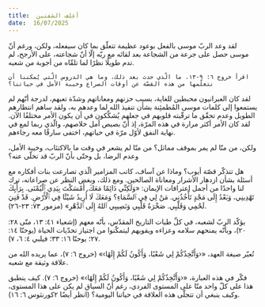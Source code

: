 ```yaml
---
title:  أغلف الشفتين
date:  16/07/2025
---
```


لقد وعد الربّ موسى بالفعل بوعود عظيمة تتعلّق بما كان سيفعله، ولكن، ورغم أنّ موسى حصل على جرعة من الشجاعة بعد لقائه مع ربّه إلّا أنّ شجاعته، على الأرجح، لم تدم طويلًا نظرًا لما تلقّاه من أجوبة من شعبه.

`اقرأ خروج ٦: ٩-١٣. ما الّذي حدث بعد ذلك، وما هي الدروس الّتي يُمكننا أن نتعلّمها من هذه القصّة عن أوقات الصراع وخيبة الأمل في حياتنا؟`

لقد كان العبرانيون محبطين للغاية، بسبب حزنهم ومعاناتهم وشدّة تعبهم، لدرجة أنّهم لم يستمعوا إلى كلمات موسى المُطمئِنة بشأن تنفيذ الله لما وعدهم به، ولقد ساهم انتظارهم الطويل وعدم تحقّق ما ترقّبته قلوبهم في جعلهم يُشكِّكون في أن يكون الأمر مختلفًا الآن. لقد كان الأمر أكثر مرارة في هذه المرّة، إذ أنّ بصيص أمل خلاصهم، والّذي ربما لمع في نهاية النفق لأوّل مرّة في حياتهم، اختفى سارقًا معه رجاءهم.

ولكن، من منّا لم يمر بموقف مماثل؟ من منّا لم يشعر في وقت ما بالاكتئاب، وخيبة الأمل، وعدم الرضا، بل وحتّى بأنّ الربّ قد تخلّى عنه؟

هل تتذكّر قصّة أيوب؟ وماذا عن آساف، كاتب المزامير الّذي تصارعت بنات أفكاره مع أسئلة بشأن ازدهار الأشرار ومعاناة الصالحين. ومع ذلك، وبغض النظر عن صراعاته، ترك لنا واحدًا من أجمل اعترافات الإيمان: «وَلَكِنِّي دَائِمًا مَعَكَ. أَمْسَكْتَ بِيَدِي ٱلْيُمْنَى. بِرَأْيِكَ تَهْدِينِي، وَبَعْدُ إِلَى مَجْدٍ تَأْخُذُنِي. مَنْ لِي فِي ٱلسَّمَاءِ؟ وَمَعَكَ لَا أُرِيدُ شَيْئًا فِي ٱلْأَرْضِ. قَدْ فَنِيَ لَحْمِي وَقَلْبِي. صَخْرَةُ قَلْبِي وَنَصِيبِي ٱللهُ إِلَى ٱلدَّهْرِ» (مزمور ٧٣: ٢٣-٢٦).

يؤكّد الربّ لشعبه، في كلِّ طيات التاريخ المقدّس، بأنّه معهم (إشعياء ٤١: ١٣، متّى ٢٨: ٢٠)، وبأنّه يمنحهم سلامه وعزاءه ويقويهم ليتمكّنوا من اجتياز تحدّيات الحياة (يوحنّا ١٤: ٢٧؛ يوحنّا ١٦: ٣٣؛ فيلبي ٤: ٦، ٧).

تُعبّر صيغة العهد، «‹وَأَتَّخِذُكُمْ لِي شَعْبًا، وَأَكُونُ لَكُمْ إِلَهًا›» (خروج ٦: ٧)، عما يريده الله من علاقة وثيقة مع شعبه.

فكّر في هذه العبارة، «‹وَأَتَّخِذُكُمْ لِي شَعْبًا، وَأَكُونُ لَكُمْ إِلَهًا›» (خروج ٦: ٧). كيف ينطبق هذا على كلّ واحد منّا على المستوى الفردي، رغم أنّ السياق لم يكن على هذا المستوى، وكيف ينبغي أن تتجلّى هذه العلاقة في حياتنا اليومية؟ (انظر أيضًا ٢كورنثوس ٦: ١٦).